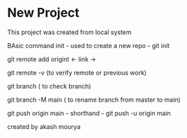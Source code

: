 # New Project

This project was created from local system


BAsic command 
init - used to create a new repo  - git init

git remote add origint <- link ->

git remote -v (to verify remote or previous work)

git branch ( to check branch)

git branch -M main  ( to rename branch from master to main)

git push origin main  - shorthand - git push -u origin main


created by akash mourya